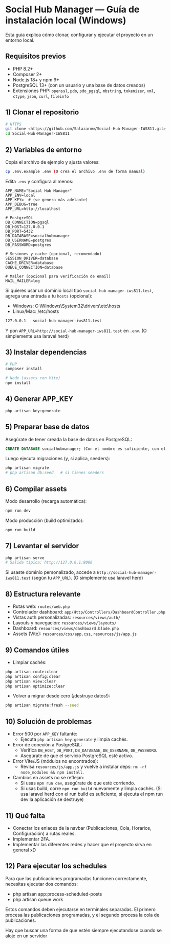 # Social Hub Manager — Guía de instalación local (Windows)

Esta guía explica cómo clonar, configurar y ejecutar el proyecto en un entorno local.

## Requisitos previos
- PHP 8.2+
- Composer 2+
- Node.js 18+ y npm 9+
- PostgreSQL 13+ (con un usuario y una base de datos creados)
- Extensiones PHP: `openssl`, `pdo`, `pdo_pgsql`, `mbstring`, `tokenizer`, `xml`, `ctype`, `json`, `curl`, `fileinfo`

## 1) Clonar el repositorio
```bash
# HTTPS
git clone <https://github.com/Salazarmw/Social-Hub-Manager-IWS811.git>
cd Social-Hub-Manager-IWS811
```

## 2) Variables de entorno
Copia el archivo de ejemplo y ajusta valores:
```bash
cp .env.example .env (O crea el archivo .env de forma manual)
```
Edita `.env` y configura al menos:
```env
APP_NAME="Social Hub Manager"
APP_ENV=local
APP_KEY=  # (se genera más adelante)
APP_DEBUG=true
APP_URL=http://localhost

# PostgreSQL
DB_CONNECTION=pgsql
DB_HOST=127.0.0.1
DB_PORT=5432
DB_DATABASE=socialhubmanager
DB_USERNAME=postgres
DB_PASSWORD=postgres

# Sesiones y cache (opcional, recomendado)
SESSION_DRIVER=database
CACHE_DRIVER=database
QUEUE_CONNECTION=database

# Mailer (opcional para verificación de email)
MAIL_MAILER=log
```

Si quieres usar un dominio local tipo `social-hub-manager-iws811.test`, agrega una entrada a tu `hosts` (opcional):
- Windows: C:\Windows\System32\drivers\etc\hosts
- Linux/Mac: /etc/hosts
```txt
127.0.0.1   social-hub-manager-iws811.test
```
Y pon `APP_URL=http://social-hub-manager-iws811.test` en `.env`. (O simplemente usa laravel herd)

## 3) Instalar dependencias
```bash
# PHP
composer install

# Node (assets con Vite)
npm install
```

## 4) Generar APP_KEY
```bash
php artisan key:generate
```

## 5) Preparar base de datos
Asegúrate de tener creada la base de datos en PostgreSQL:
```sql
CREATE DATABASE socialhubmanager; (Con el nombre es suficiente, con el migrate se hacen las tables)
```
Luego ejecuta migraciones (y, si aplica, seeders):
```bash
php artisan migrate
# php artisan db:seed   # si tienes seeders
```

## 6) Compilar assets
Modo desarrollo (recarga automática):
```bash
npm run dev
```
Modo producción (build optimizado):
```bash
npm run build
```

## 7) Levantar el servidor
```bash
php artisan serve
# Salida típica: http://127.0.0.1:8000
```
Si usaste dominio personalizado, accede a `http://social-hub-manager-iws811.test` (según tu `APP_URL`). (O simplemente usa laravel herd)

## 8) Estructura relevante
- Rutas web: `routes/web.php`
- Controlador dashboard: `app/Http/Controllers/DashboardController.php`
- Vistas auth personalizadas: `resources/views/auth/`
- Layouts y navegación: `resources/views/layouts/`
- Dashboard: `resources/views/dashboard.blade.php`
- Assets (Vite): `resources/css/app.css`, `resources/js/app.js`

## 9) Comandos útiles
- Limpiar cachés:
```bash
php artisan route:clear
php artisan config:clear
php artisan view:clear
php artisan optimize:clear
```
- Volver a migrar desde cero (¡destruye datos!):
```bash
php artisan migrate:fresh --seed
```

## 10) Solución de problemas
- Error 500 por `APP_KEY` faltante:
  - Ejecuta `php artisan key:generate` y limpia cachés.
- Error de conexión a PostgreSQL:
  - Verifica `DB_HOST`, `DB_PORT`, `DB_DATABASE`, `DB_USERNAME`, `DB_PASSWORD`.
  - Asegúrate de que el servicio PostgreSQL esté activo.
- Error Vite/JS (módulos no encontrados):
  - Revisa `resources/js/app.js` y vuelve a instalar deps: `rm -rf node_modules && npm install`.
- Cambios en assets no se reflejan:
  - Si usas `npm run dev`, asegúrate de que esté corriendo.
  - Si usas build, corre `npm run build` nuevamente y limpia cachés. (Si usa laravel herd con el run build es suficiente, si ejecuta el npm run dev la aplicación se destruye)



## 11) Qué falta
- Conectar los enlaces de la navbar (Publicaciones, Cola, Horarios, Configuración) a rutas reales.
- Implementar 2FA.
- Implementar las diferentes redes y hacer que el proyecto sirva en general xD


## 12) Para ejecutar los schedules

Para que las publicaciones programadas funcionen correctamente, necesitas ejecutar dos comandos: 
- php artisan app:process-scheduled-posts
- php artisan queue:work

Estos comandos deben ejecutarse en terminales separadas. El primero procesa las publicaciones programadas, y el segundo procesa la cola de publicaciones.

Hay que buscar una forma de que estén siempre ejecutandose cuando se aloje en un servidor